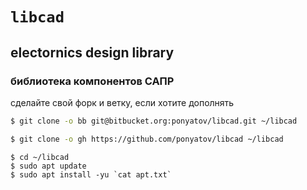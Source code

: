# `libcad`
## electornics design library
### библиотека компонентов САПР

сделайте свой форк и ветку, если хотите дополнять

```sh
$ git clone -o bb git@bitbucket.org:ponyatov/libcad.git ~/libcad
```
```sh
$ git clone -o gh https://github.com/ponyatov/libcad ~/libcad
```

```shell
$ cd ~/libcad
$ sudo apt update
$ sudo apt install -yu `cat apt.txt`
```
